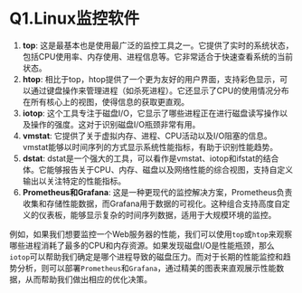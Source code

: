 # Q1.Linux监控软件

1. **top**: 这是最基本也是使用最广泛的监控工具之一。它提供了实时的系统状态，包括CPU使用率、内存使用、进程信息等。它非常适合于快速查看系统的当前状态。
2. **htop**: 相比于top，htop提供了一个更为友好的用户界面，支持彩色显示，可以通过键盘操作来管理进程（如杀死进程）。它还显示了CPU的使用情况分布在所有核心上的视图，使得信息的获取更直观。
3. **iotop**: 这个工具专注于磁盘I/O，它显示了哪些进程正在进行磁盘读写操作以及操作的强度。这对于识别磁盘I/O瓶颈非常有用。
4. **vmstat**: 它提供了关于虚拟内存、进程、CPU活动以及I/O阻塞的信息。vmstat能够以时间序列的方式显示系统性能指标，有助于识别性能趋势。
5. **dstat**: dstat是一个强大的工具，可以看作是vmstat、iotop和ifstat的结合体。它能够报告关于CPU、内存、磁盘以及网络性能的综合视图，支持自定义输出以关注特定的性能指标。
6. **Prometheus和Grafana**: 这是一种更现代的监控解决方案，Prometheus负责收集和存储性能数据，而Grafana用于数据的可视化。这种组合支持高度自定义的仪表板，能够显示复杂的时间序列数据，适用于大规模环境的监控。

例如，如果我们想要监控一个Web服务器的性能，我们可以使用`top`或`htop`来观察哪些进程消耗了最多的CPU和内存资源。如果发现磁盘I/O是性能瓶颈，那么`iotop`可以帮助我们确定是哪个进程导致的磁盘压力。而对于长期的性能监控和趋势分析，则可以部署`Prometheus`和`Grafana`，通过精美的图表来直观展示性能数据，从而帮助我们做出相应的优化决策。